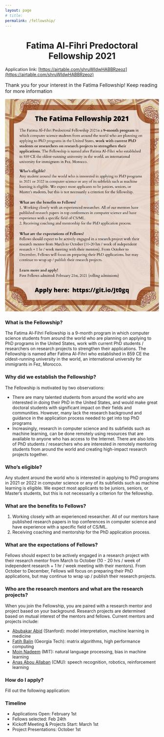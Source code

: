 ```yaml
---
layout: page
# title: 
permalink: /fellowship/
---
```


<style>
header{
    display: none !important;
}
</style>

<center>
<h1>Fatima Al-Fihri Predoctoral Fellowship 2021</h1>
</center>

Application link: [https://airtable.com/shruWIdwHABBRzeoz](https://airtable.com/shruWIdwHABBRzeoz)

<p style="font-size:16px">Thank you for your interest in the Fatima Fellowship! Keep reading for more information</p>

<img src="/images/Fatima Fellowship.png">

### What is the Fellowship?
The Fatima Al-Fihri Fellowship is a 9-month program in which computer science students from around the world who are planning on applying to PhD programs in the United States, work with current PhD students / researchers on research projects to strengthen their applications. The Fellowship is named after Fatima Al-Fihri who established in 859 CE the oldest-running university in the world, an international university for immigrants in Fez, Morocco.


### Why did we establish the Fellowship?
The Fellowship is motivated by two observations:
- There are many talented students from around the world who are interested in doing their PhD in the United States, and would make great doctoral students with significant impact on their fields and communities. However, many lack the research background and guidance in the application process needed to get into top PhD programs
- Increasingly, research in computer science and its subfields such as machine learning, can be done remotely using resources that are available to anyone who has access to the Internet. There are also lots of PhD students / researchers who are interested in remotely mentoring students from around the world and creating high-impact research projects together.

### Who’s eligible?
Any student around the world who is interested in applying to PhD programs in 2021 or 2022 in computer science or any of its subfields such as machine learning is eligible. We expect most applicants to be juniors, seniors, or Master’s students, but this is not necessarily a criterion for the fellowship.

### What are the benefits to Fellows?
1. Working closely with an experienced researcher. All of our mentors have published research papers in top conferences in computer science and have experience with a specific field of CS/ML.
2. Receiving coaching and mentorship for the PhD application process. 

### What are the expectations of Fellows?
Fellows should expect to be actively engaged in a research project with their research mentor from March to October (10 - 20 hrs / week of independent research + 1 hr / week meeting with their mentors). From October to December, Fellows will focus on preparing their PhD applications, but may continue to wrap up / publish their research projects.

### Who are the research mentors and what are the research projects?
When you join the Fellowship, you are paired with a research mentor and project based on your background. Research projects are determined based on mutual interest of the mentors and fellows. Current mentors and projects include:
- <a href="https://abidlabs.github.io/" target="_blank">Abubakar Abid</a> (Stanford): model interpretation, machine learning in medicine
- <a href="https://scholar.google.com/citations?user=xfzbywYAAAAJ&hl=en" target="_blank">Fatih Balin</a> (Georgia Tech): matrix algorithms, high performance computing
- <a href="https://moinnadeem.com/" target="_blank">Moin Nadeem</a> (MIT): natural language processing, bias in machine learning
- <a href="https://www.allaban.me/" target="_blank">Anas Abou Allaban</a> (CMU): speech recognition, robotics, reinforcement learning

### How do I apply?
Fill out the following application: 

<!-- ### Testimonial from a Previous Fellow:
Fatih Balin from Bogazici University, Istanbul previously collaborated successfully with Abubakar Abid at Stanford, leading to the publication of “Concrete Autoencoders” paper at ICML 2019. Fatih is now a PhD student at Georgia Tech, and  -->

### Timeline
- Applications Open: February 1st
- Fellows selected: Feb 24th
- Kickoff Meeting & Projects Start: March 1st
- Project Presentations: October 1st
